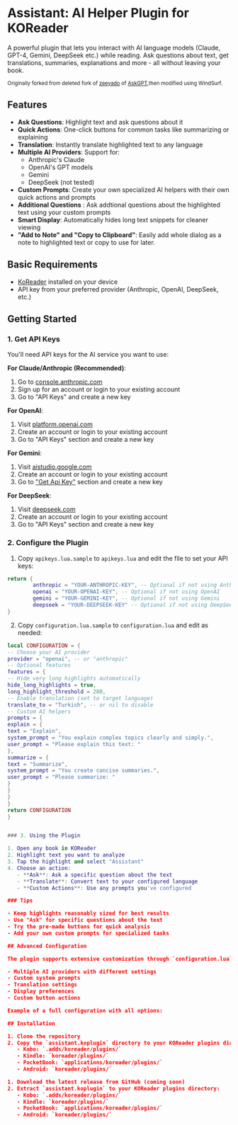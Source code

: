 # Assistant: AI Helper Plugin for KOReader

A powerful plugin that lets you interact with AI language models (Claude, GPT-4, Gemini, DeepSeek etc.) while reading. Ask questions about text, get translations, summaries, explanations and more - all without leaving your book.

<small>Originally forked from deleted fork of  [zeeyado](https://github.com/zeeyado)  of [AskGPT](https://github.com/drewbaumann/askgpt),then modified using WindSurf.</small>

## Features

- **Ask Questions**: Highlight text and ask questions about it
- **Quick Actions**: One-click buttons for common tasks like summarizing or explaining
- **Translation**: Instantly translate highlighted text to any language
- **Multiple AI Providers**: Support for:
  - Anthropic's Claude 
  - OpenAI's GPT models
  - Gemini
  - DeepSeek (not tested)
- **Custom Prompts**: Create your own specialized AI helpers with their own quick actions and prompts
- **Additional Questions** : Ask addtional questions about the highlighted text using your custom prompts
- **Smart Display**: Automatically hides long text snippets for cleaner viewing
- **"Add to Note" and "Copy to Clipboard"**: Easily add whole dialog as a note to highlighted text or copy to use for later.

## Basic Requirements

- [KoReader](https://github.com/koreader/koreader) installed on your device
- API key from your preferred provider (Anthropic, OpenAI, DeepSeek, etc.)

## Getting Started 

### 1. Get API Keys

You'll need API keys for the AI service you want to use:

**For Claude/Anthropic (Recommended)**:
1. Go to [console.anthropic.com](https://console.anthropic.com)
2. Sign up for an account or login to your existing account
3. Go to "API Keys" and create a new key

**For OpenAI**:
1. Visit [platform.openai.com](https://platform.openai.com)
2. Create an account or login to your existing account
3. Go to "API Keys" section and create a new key

**For Gemini**:
1. Visit [aistudio.google.com](https://aistudio.google.com/)
2. Create an account or login to your existing account
3. Go to ["Get Api Key"](https://aistudio.google.com/app/apikey) section and create a new key

**For DeepSeek**:
1. Visit [deepseek.com](https://deepseek.com)
2. Create an account or login to your existing account
3. Go to "API Keys" section and create a new key

### 2. Configure the Plugin

1. Copy `apikeys.lua.sample` to `apikeys.lua` and edit the file to set your API keys:

```lua
return {
        anthropic = "YOUR-ANTHROPIC-KEY", -- Optional if not using Anthropic
        openai = "YOUR-OPENAI-KEY", -- Optional if not using OpenAI
        gemini = "YOUR-GEMINI-KEY", -- Optional if not using Gemini
        deepseek = "YOUR-DEEPSEEK-KEY" -- Optional if not using DeepSeek
}
```

2. Copy `configuration.lua.sample` to `configuration.lua` and edit as needed:

```lua
local CONFIGURATION = {
-- Choose your AI provider
provider = "openai", -- or "anthropic"
-- Optional features
features = {
-- Hide very long highlights automatically
hide_long_highlights = true,
long_highlight_threshold = 280,
-- Enable translation (set to target language)
translate_to = "Turkish", -- or nil to disable
-- Custom AI helpers
prompts = {
explain = {
text = "Explain",
system_prompt = "You explain complex topics clearly and simply.",
user_prompt = "Please explain this text: "
},
summarize = {
text = "Summarize",
system_prompt = "You create concise summaries.",
user_prompt = "Please summarize: "
}
}
}
}
return CONFIGURATION
}


### 3. Using the Plugin

1. Open any book in KOReader
2. Highlight text you want to analyze
3. Tap the highlight and select "Assistant"
4. Choose an action:
   - **Ask**: Ask a specific question about the text
   - **Translate**: Convert text to your configured language
   - **Custom Actions**: Use any prompts you've configured

### Tips

- Keep highlights reasonably sized for best results
- Use "Ask" for specific questions about the text
- Try the pre-made buttons for quick analysis
- Add your own custom prompts for specialized tasks

## Advanced Configuration

The plugin supports extensive customization through `configuration.lua`. See the sample file for all options:

- Multiple AI providers with different settings
- Custom system prompts
- Translation settings
- Display preferences
- Custom button actions

Example of a full configuration with all options:

## Installation

1. Clone the repository
2. Copy the `assistant.koplugin` directory to your KOReader plugins directory:
   - Kobo: `.adds/koreader/plugins/`
   - Kindle: `koreader/plugins/`
   - PocketBook: `applications/koreader/plugins/`
   - Android: `koreader/plugins/`

1. Download the latest release from GitHub (coming soon)
2. Extract `assistant.koplugin` to your KOReader plugins directory:
   - Kobo: `.adds/koreader/plugins/`
   - Kindle: `koreader/plugins/`
   - PocketBook: `applications/koreader/plugins/`
   - Android: `koreader/plugins/`
